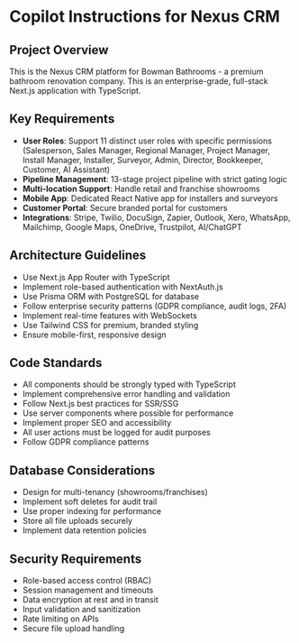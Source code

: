 # Copilot Instructions for Nexus CRM

<!-- Use this file to provide workspace-specific custom instructions to Copilot. For more details, visit https://code.visualstudio.com/docs/copilot/copilot-customization#_use-a-githubcopilotinstructionsmd-file -->

## Project Overview
This is the Nexus CRM platform for Bowman Bathrooms - a premium bathroom renovation company. This is an enterprise-grade, full-stack Next.js application with TypeScript.

## Key Requirements
- **User Roles**: Support 11 distinct user roles with specific permissions (Salesperson, Sales Manager, Regional Manager, Project Manager, Install Manager, Installer, Surveyor, Admin, Director, Bookkeeper, Customer, AI Assistant)
- **Pipeline Management**: 13-stage project pipeline with strict gating logic
- **Multi-location Support**: Handle retail and franchise showrooms
- **Mobile App**: Dedicated React Native app for installers and surveyors
- **Customer Portal**: Secure branded portal for customers
- **Integrations**: Stripe, Twilio, DocuSign, Zapier, Outlook, Xero, WhatsApp, Mailchimp, Google Maps, OneDrive, Trustpilot, AI/ChatGPT

## Architecture Guidelines
- Use Next.js App Router with TypeScript
- Implement role-based authentication with NextAuth.js
- Use Prisma ORM with PostgreSQL for database
- Follow enterprise security patterns (GDPR compliance, audit logs, 2FA)
- Implement real-time features with WebSockets
- Use Tailwind CSS for premium, branded styling
- Ensure mobile-first, responsive design

## Code Standards
- All components should be strongly typed with TypeScript
- Implement comprehensive error handling and validation
- Follow Next.js best practices for SSR/SSG
- Use server components where possible for performance
- Implement proper SEO and accessibility
- All user actions must be logged for audit purposes
- Follow GDPR compliance patterns

## Database Considerations
- Design for multi-tenancy (showrooms/franchises)
- Implement soft deletes for audit trail
- Use proper indexing for performance
- Store all file uploads securely
- Implement data retention policies

## Security Requirements
- Role-based access control (RBAC)
- Session management and timeouts
- Data encryption at rest and in transit
- Input validation and sanitization
- Rate limiting on APIs
- Secure file upload handling
